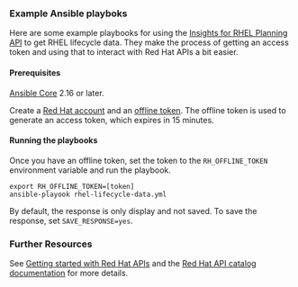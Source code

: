 ### Example Ansible playboks ###

Here are some example playbooks for using the [Insights for RHEL Planning API] to get RHEL lifecycle data. They make the process of getting an access token and using that to interact with Red Hat APIs a bit easier.


#### Prerequisites ####

[Ansible Core] 2.16 or later.

Create a [Red Hat account] and an [offline token]. The offline token is used to generate an access token, which expires in 15 minutes.

#### Running the playbooks ####

Once you have an offline token, set the token to the `RH_OFFLINE_TOKEN` environment variable and run the playbook.


```shell
export RH_OFFLINE_TOKEN=[token]
ansible-playook rhel-lifecycle-data.yml
```

By default, the response is only display and not saved. To save the response, set `SAVE_RESPONSE=yes`.


### Further Resources ###

See [Getting started with Red Hat APIs] and the [Red Hat API catalog documentation] for more details.

[Insights for RHEL Planning API]: https://developers.redhat.com/api-catalog/api/roadmap
[Ansible Core]: https://pypi.org/project/ansible-core/
[Red Hat account]: https://sso.redhat.com/auth/realms/redhat-external/login-actions/registration?client_id=cloud-services&tab_id=xCzmPD18Y8Q&client_data=eyJydSI6Imh0dHBzOi8vY29uc29sZS5yZWRoYXQuY29tLyIsInJ0IjoiY29kZSIsInJtIjoiZnJhZ21lbnQiLCJzdCI6IjFiNDY1OTk5ZmU2MzRiMzRiNTY2YzQ2NWEzNmZjNDBkIn0
[offline token]: https://access.redhat.com/management/api
[Getting started with Red Hat APIs]: https://access.redhat.com/articles/3626371
[Red Hat API catalog documentation]: https://developers.redhat.com/api-catalog/
